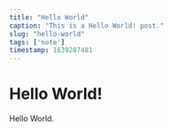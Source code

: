 ```yaml
---
title: "Hello World"
caption: "This is a Hello World! post."
slug: "hello-world"
tags: ['note']
timestamp: 1639287481
---
```


# Hello World!

Hello World.